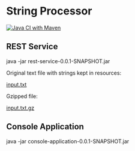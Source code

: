 # String Processor
[![Java CI with Maven](https://github.com/marbimbo/string-processor/actions/workflows/maven.yml/badge.svg)](https://github.com/marbimbo/string-processor/actions/workflows/maven.yml)

## REST Service
java -jar rest-service-0.0.1-SNAPSHOT.jar

Original text file with strings kept in resources:

[input.txt](/rest-service/src/main/resources/input.txt)

Gzipped file:

[input.txt.gz](/rest-service/src/main/resources/input.txt.gz)

## Console Application
java -jar console-application-0.0.1-SNAPSHOT.jar
